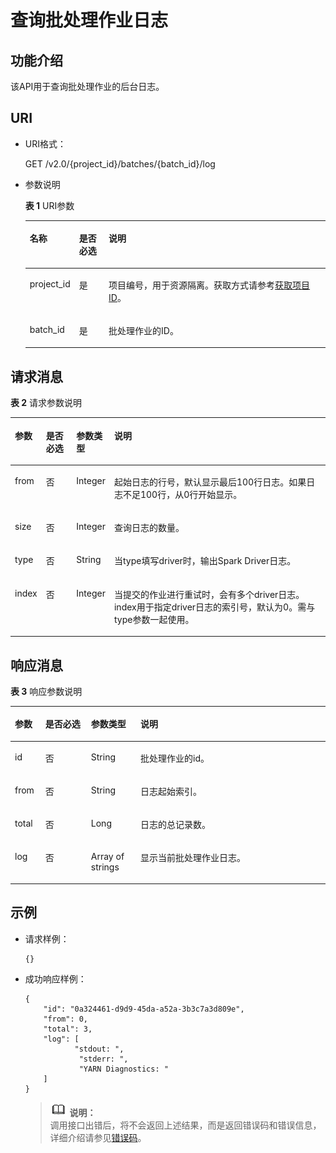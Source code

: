 # 查询批处理作业日志<a name="dli_02_0128"></a>

## 功能介绍<a name="zh-cn_topic_0103345066_zh-cn_topic_0102902523_s1f0e4fd3d502405199f36f78e68721aa"></a>

该API用于查询批处理作业的后台日志。

## URI<a name="zh-cn_topic_0103345066_zh-cn_topic_0102902523_s9e1b8ec5b57c422a942b19835da7d66e"></a>

-   URI格式：

    GET /v2.0/\{project\_id\}/batches/\{batch\_id\}/log

-   参数说明

    **表 1**  URI参数

    <a name="zh-cn_topic_0103345066_zh-cn_topic_0102902523_zh-cn_topic_0069077803_table60779388"></a>
    <table><thead align="left"><tr id="zh-cn_topic_0103345066_zh-cn_topic_0102902523_zh-cn_topic_0069077803_row61411666"><th class="cellrowborder" valign="top" width="14.000000000000002%" id="mcps1.2.4.1.1"><p id="zh-cn_topic_0103345066_zh-cn_topic_0102902523_a420a62a594f9410eaea229ffc8037a61"><a name="zh-cn_topic_0103345066_zh-cn_topic_0102902523_a420a62a594f9410eaea229ffc8037a61"></a><a name="zh-cn_topic_0103345066_zh-cn_topic_0102902523_a420a62a594f9410eaea229ffc8037a61"></a>名称</p>
    </th>
    <th class="cellrowborder" valign="top" width="10%" id="mcps1.2.4.1.2"><p id="zh-cn_topic_0103345066_zh-cn_topic_0102902523_zh-cn_topic_0069077803_p873025824211"><a name="zh-cn_topic_0103345066_zh-cn_topic_0102902523_zh-cn_topic_0069077803_p873025824211"></a><a name="zh-cn_topic_0103345066_zh-cn_topic_0102902523_zh-cn_topic_0069077803_p873025824211"></a>是否必选</p>
    </th>
    <th class="cellrowborder" valign="top" width="76%" id="mcps1.2.4.1.3"><p id="zh-cn_topic_0103345066_zh-cn_topic_0102902523_a692d3cd97b464aed90ba6d841900a4a5"><a name="zh-cn_topic_0103345066_zh-cn_topic_0102902523_a692d3cd97b464aed90ba6d841900a4a5"></a><a name="zh-cn_topic_0103345066_zh-cn_topic_0102902523_a692d3cd97b464aed90ba6d841900a4a5"></a>说明</p>
    </th>
    </tr>
    </thead>
    <tbody><tr id="zh-cn_topic_0103345066_zh-cn_topic_0102902523_zh-cn_topic_0069077803_row48589216"><td class="cellrowborder" valign="top" width="14.000000000000002%" headers="mcps1.2.4.1.1 "><p id="zh-cn_topic_0103345066_zh-cn_topic_0102902523_zh-cn_topic_0069077803_p43412436"><a name="zh-cn_topic_0103345066_zh-cn_topic_0102902523_zh-cn_topic_0069077803_p43412436"></a><a name="zh-cn_topic_0103345066_zh-cn_topic_0102902523_zh-cn_topic_0069077803_p43412436"></a>project_id</p>
    </td>
    <td class="cellrowborder" valign="top" width="10%" headers="mcps1.2.4.1.2 "><p id="zh-cn_topic_0103345066_zh-cn_topic_0102902523_zh-cn_topic_0069077803_p26746391"><a name="zh-cn_topic_0103345066_zh-cn_topic_0102902523_zh-cn_topic_0069077803_p26746391"></a><a name="zh-cn_topic_0103345066_zh-cn_topic_0102902523_zh-cn_topic_0069077803_p26746391"></a>是</p>
    </td>
    <td class="cellrowborder" valign="top" width="76%" headers="mcps1.2.4.1.3 "><p id="p1310472724012"><a name="p1310472724012"></a><a name="p1310472724012"></a>项目编号，用于资源隔离。获取方式请参考<a href="获取项目ID.md">获取项目ID</a>。</p>
    </td>
    </tr>
    <tr id="zh-cn_topic_0103345066_row40002247161527"><td class="cellrowborder" valign="top" width="14.000000000000002%" headers="mcps1.2.4.1.1 "><p id="zh-cn_topic_0103345066_p11474470161527"><a name="zh-cn_topic_0103345066_p11474470161527"></a><a name="zh-cn_topic_0103345066_p11474470161527"></a>batch_id</p>
    </td>
    <td class="cellrowborder" valign="top" width="10%" headers="mcps1.2.4.1.2 "><p id="zh-cn_topic_0103345066_p57016873161527"><a name="zh-cn_topic_0103345066_p57016873161527"></a><a name="zh-cn_topic_0103345066_p57016873161527"></a>是</p>
    </td>
    <td class="cellrowborder" valign="top" width="76%" headers="mcps1.2.4.1.3 "><p id="zh-cn_topic_0103345066_p54964009161527"><a name="zh-cn_topic_0103345066_p54964009161527"></a><a name="zh-cn_topic_0103345066_p54964009161527"></a>批处理作业的ID。</p>
    </td>
    </tr>
    </tbody>
    </table>


## 请求消息<a name="zh-cn_topic_0103345066_zh-cn_topic_0102902523_section20458182103"></a>

**表 2**  请求参数说明

<a name="zh-cn_topic_0103345066_zh-cn_topic_0102902523_table1944164663513"></a>
<table><thead align="left"><tr id="zh-cn_topic_0103345066_zh-cn_topic_0102902523_row29441446113518"><th class="cellrowborder" valign="top" width="8%" id="mcps1.2.5.1.1"><p id="zh-cn_topic_0103345066_zh-cn_topic_0102902523_p1935161415364"><a name="zh-cn_topic_0103345066_zh-cn_topic_0102902523_p1935161415364"></a><a name="zh-cn_topic_0103345066_zh-cn_topic_0102902523_p1935161415364"></a>参数</p>
</th>
<th class="cellrowborder" valign="top" width="9.9%" id="mcps1.2.5.1.2"><p id="zh-cn_topic_0103345066_zh-cn_topic_0102902523_p1036131419366"><a name="zh-cn_topic_0103345066_zh-cn_topic_0102902523_p1036131419366"></a><a name="zh-cn_topic_0103345066_zh-cn_topic_0102902523_p1036131419366"></a>是否必选</p>
</th>
<th class="cellrowborder" valign="top" width="9.969999999999999%" id="mcps1.2.5.1.3"><p id="zh-cn_topic_0103345066_zh-cn_topic_0102902523_p17381114123617"><a name="zh-cn_topic_0103345066_zh-cn_topic_0102902523_p17381114123617"></a><a name="zh-cn_topic_0103345066_zh-cn_topic_0102902523_p17381114123617"></a>参数类型</p>
</th>
<th class="cellrowborder" valign="top" width="72.13000000000001%" id="mcps1.2.5.1.4"><p id="zh-cn_topic_0103345066_zh-cn_topic_0102902523_p1340121413614"><a name="zh-cn_topic_0103345066_zh-cn_topic_0102902523_p1340121413614"></a><a name="zh-cn_topic_0103345066_zh-cn_topic_0102902523_p1340121413614"></a>说明</p>
</th>
</tr>
</thead>
<tbody><tr id="zh-cn_topic_0103345066_row53252829155831"><td class="cellrowborder" valign="top" width="8%" headers="mcps1.2.5.1.1 "><p id="zh-cn_topic_0103345066_p46898331155831"><a name="zh-cn_topic_0103345066_p46898331155831"></a><a name="zh-cn_topic_0103345066_p46898331155831"></a>from</p>
</td>
<td class="cellrowborder" valign="top" width="9.9%" headers="mcps1.2.5.1.2 "><p id="zh-cn_topic_0103345066_p40668489155831"><a name="zh-cn_topic_0103345066_p40668489155831"></a><a name="zh-cn_topic_0103345066_p40668489155831"></a>否</p>
</td>
<td class="cellrowborder" valign="top" width="9.969999999999999%" headers="mcps1.2.5.1.3 "><p id="zh-cn_topic_0103345066_p5813287155831"><a name="zh-cn_topic_0103345066_p5813287155831"></a><a name="zh-cn_topic_0103345066_p5813287155831"></a>Integer</p>
</td>
<td class="cellrowborder" valign="top" width="72.13000000000001%" headers="mcps1.2.5.1.4 "><p id="zh-cn_topic_0103345066_p17904268162446"><a name="zh-cn_topic_0103345066_p17904268162446"></a><a name="zh-cn_topic_0103345066_p17904268162446"></a>起始日志的行号，默认显示最后100行日志。如果日志不足100行，从0行开始显示。</p>
</td>
</tr>
<tr id="zh-cn_topic_0103345066_row13373521155831"><td class="cellrowborder" valign="top" width="8%" headers="mcps1.2.5.1.1 "><p id="zh-cn_topic_0103345066_p6949431155831"><a name="zh-cn_topic_0103345066_p6949431155831"></a><a name="zh-cn_topic_0103345066_p6949431155831"></a>size</p>
</td>
<td class="cellrowborder" valign="top" width="9.9%" headers="mcps1.2.5.1.2 "><p id="zh-cn_topic_0103345066_p26033042155831"><a name="zh-cn_topic_0103345066_p26033042155831"></a><a name="zh-cn_topic_0103345066_p26033042155831"></a>否</p>
</td>
<td class="cellrowborder" valign="top" width="9.969999999999999%" headers="mcps1.2.5.1.3 "><p id="zh-cn_topic_0103345066_p28301633155831"><a name="zh-cn_topic_0103345066_p28301633155831"></a><a name="zh-cn_topic_0103345066_p28301633155831"></a>Integer</p>
</td>
<td class="cellrowborder" valign="top" width="72.13000000000001%" headers="mcps1.2.5.1.4 "><p id="zh-cn_topic_0103345066_p64252615162455"><a name="zh-cn_topic_0103345066_p64252615162455"></a><a name="zh-cn_topic_0103345066_p64252615162455"></a>查询日志的数量。</p>
</td>
</tr>
<tr id="row20634150143618"><td class="cellrowborder" valign="top" width="8%" headers="mcps1.2.5.1.1 "><p id="p1963555011368"><a name="p1963555011368"></a><a name="p1963555011368"></a>type</p>
</td>
<td class="cellrowborder" valign="top" width="9.9%" headers="mcps1.2.5.1.2 "><p id="p126351250133611"><a name="p126351250133611"></a><a name="p126351250133611"></a>否</p>
</td>
<td class="cellrowborder" valign="top" width="9.969999999999999%" headers="mcps1.2.5.1.3 "><p id="p76351550183617"><a name="p76351550183617"></a><a name="p76351550183617"></a>String</p>
</td>
<td class="cellrowborder" valign="top" width="72.13000000000001%" headers="mcps1.2.5.1.4 "><p id="p13636750103616"><a name="p13636750103616"></a><a name="p13636750103616"></a>当type填写driver时，输出Spark Driver日志。</p>
</td>
</tr>
<tr id="row4823049113716"><td class="cellrowborder" valign="top" width="8%" headers="mcps1.2.5.1.1 "><p id="p15823184912379"><a name="p15823184912379"></a><a name="p15823184912379"></a>index</p>
</td>
<td class="cellrowborder" valign="top" width="9.9%" headers="mcps1.2.5.1.2 "><p id="p2823349183712"><a name="p2823349183712"></a><a name="p2823349183712"></a>否</p>
</td>
<td class="cellrowborder" valign="top" width="9.969999999999999%" headers="mcps1.2.5.1.3 "><p id="p582314913716"><a name="p582314913716"></a><a name="p582314913716"></a>Integer</p>
</td>
<td class="cellrowborder" valign="top" width="72.13000000000001%" headers="mcps1.2.5.1.4 "><p id="p68237495374"><a name="p68237495374"></a><a name="p68237495374"></a>当提交的作业进行重试时，会有多个driver日志。index用于指定driver日志的索引号，默认为0。需与type参数一起使用。</p>
</td>
</tr>
</tbody>
</table>

## 响应消息<a name="zh-cn_topic_0103345066_zh-cn_topic_0102902523_sd1ecb66580054b2ea403be8b2272a2c7"></a>

**表 3**  响应参数说明

<a name="zh-cn_topic_0103345066_zh-cn_topic_0102902523_table1391425172812"></a>
<table><thead align="left"><tr id="zh-cn_topic_0103345066_zh-cn_topic_0102902523_row239272520282"><th class="cellrowborder" valign="top" width="9.66%" id="mcps1.2.5.1.1"><p id="zh-cn_topic_0103345066_zh-cn_topic_0102902523_p73934250283"><a name="zh-cn_topic_0103345066_zh-cn_topic_0102902523_p73934250283"></a><a name="zh-cn_topic_0103345066_zh-cn_topic_0102902523_p73934250283"></a>参数</p>
</th>
<th class="cellrowborder" valign="top" width="14.510000000000002%" id="mcps1.2.5.1.2"><p id="p671919142279"><a name="p671919142279"></a><a name="p671919142279"></a>是否必选</p>
</th>
<th class="cellrowborder" valign="top" width="15.72%" id="mcps1.2.5.1.3"><p id="zh-cn_topic_0103345066_zh-cn_topic_0102902523_p93931525182819"><a name="zh-cn_topic_0103345066_zh-cn_topic_0102902523_p93931525182819"></a><a name="zh-cn_topic_0103345066_zh-cn_topic_0102902523_p93931525182819"></a>参数类型</p>
</th>
<th class="cellrowborder" valign="top" width="60.11%" id="mcps1.2.5.1.4"><p id="zh-cn_topic_0103345066_zh-cn_topic_0102902523_p339412542814"><a name="zh-cn_topic_0103345066_zh-cn_topic_0102902523_p339412542814"></a><a name="zh-cn_topic_0103345066_zh-cn_topic_0102902523_p339412542814"></a>说明</p>
</th>
</tr>
</thead>
<tbody><tr id="zh-cn_topic_0103345066_row63379595162513"><td class="cellrowborder" valign="top" width="9.66%" headers="mcps1.2.5.1.1 "><p id="zh-cn_topic_0103345066_p50256728162513"><a name="zh-cn_topic_0103345066_p50256728162513"></a><a name="zh-cn_topic_0103345066_p50256728162513"></a>id</p>
</td>
<td class="cellrowborder" valign="top" width="14.510000000000002%" headers="mcps1.2.5.1.2 "><p id="p57191314112713"><a name="p57191314112713"></a><a name="p57191314112713"></a>否</p>
</td>
<td class="cellrowborder" valign="top" width="15.72%" headers="mcps1.2.5.1.3 "><p id="zh-cn_topic_0103345066_p44263180162513"><a name="zh-cn_topic_0103345066_p44263180162513"></a><a name="zh-cn_topic_0103345066_p44263180162513"></a>String</p>
</td>
<td class="cellrowborder" valign="top" width="60.11%" headers="mcps1.2.5.1.4 "><p id="zh-cn_topic_0103345066_p28547791162513"><a name="zh-cn_topic_0103345066_p28547791162513"></a><a name="zh-cn_topic_0103345066_p28547791162513"></a>批处理作业的id。</p>
</td>
</tr>
<tr id="zh-cn_topic_0103345066_row66694500162513"><td class="cellrowborder" valign="top" width="9.66%" headers="mcps1.2.5.1.1 "><p id="zh-cn_topic_0103345066_p7592495162513"><a name="zh-cn_topic_0103345066_p7592495162513"></a><a name="zh-cn_topic_0103345066_p7592495162513"></a>from</p>
</td>
<td class="cellrowborder" valign="top" width="14.510000000000002%" headers="mcps1.2.5.1.2 "><p id="p77191014152719"><a name="p77191014152719"></a><a name="p77191014152719"></a>否</p>
</td>
<td class="cellrowborder" valign="top" width="15.72%" headers="mcps1.2.5.1.3 "><p id="zh-cn_topic_0103345066_p11012339162513"><a name="zh-cn_topic_0103345066_p11012339162513"></a><a name="zh-cn_topic_0103345066_p11012339162513"></a>String</p>
</td>
<td class="cellrowborder" valign="top" width="60.11%" headers="mcps1.2.5.1.4 "><p id="zh-cn_topic_0103345066_p19584260162513"><a name="zh-cn_topic_0103345066_p19584260162513"></a><a name="zh-cn_topic_0103345066_p19584260162513"></a>日志起始索引。</p>
</td>
</tr>
<tr id="zh-cn_topic_0103345066_row59606283162513"><td class="cellrowborder" valign="top" width="9.66%" headers="mcps1.2.5.1.1 "><p id="zh-cn_topic_0103345066_p49846418162513"><a name="zh-cn_topic_0103345066_p49846418162513"></a><a name="zh-cn_topic_0103345066_p49846418162513"></a>total</p>
</td>
<td class="cellrowborder" valign="top" width="14.510000000000002%" headers="mcps1.2.5.1.2 "><p id="p12719614172710"><a name="p12719614172710"></a><a name="p12719614172710"></a>否</p>
</td>
<td class="cellrowborder" valign="top" width="15.72%" headers="mcps1.2.5.1.3 "><p id="zh-cn_topic_0103345066_p11028097162513"><a name="zh-cn_topic_0103345066_p11028097162513"></a><a name="zh-cn_topic_0103345066_p11028097162513"></a>Long</p>
</td>
<td class="cellrowborder" valign="top" width="60.11%" headers="mcps1.2.5.1.4 "><p id="zh-cn_topic_0103345066_p20860697162513"><a name="zh-cn_topic_0103345066_p20860697162513"></a><a name="zh-cn_topic_0103345066_p20860697162513"></a>日志的总记录数。</p>
</td>
</tr>
<tr id="zh-cn_topic_0103345066_row28992541162513"><td class="cellrowborder" valign="top" width="9.66%" headers="mcps1.2.5.1.1 "><p id="zh-cn_topic_0103345066_p40845066162513"><a name="zh-cn_topic_0103345066_p40845066162513"></a><a name="zh-cn_topic_0103345066_p40845066162513"></a>log</p>
</td>
<td class="cellrowborder" valign="top" width="14.510000000000002%" headers="mcps1.2.5.1.2 "><p id="p15719614192713"><a name="p15719614192713"></a><a name="p15719614192713"></a>否</p>
</td>
<td class="cellrowborder" valign="top" width="15.72%" headers="mcps1.2.5.1.3 "><p id="zh-cn_topic_0103345066_p20116078162513"><a name="zh-cn_topic_0103345066_p20116078162513"></a><a name="zh-cn_topic_0103345066_p20116078162513"></a>Array of strings</p>
</td>
<td class="cellrowborder" valign="top" width="60.11%" headers="mcps1.2.5.1.4 "><p id="zh-cn_topic_0103345066_p18789622162513"><a name="zh-cn_topic_0103345066_p18789622162513"></a><a name="zh-cn_topic_0103345066_p18789622162513"></a>显示当前批处理作业日志。</p>
</td>
</tr>
</tbody>
</table>

## 示例<a name="zh-cn_topic_0103345066_zh-cn_topic_0102902523_section17446171164041"></a>

-   请求样例：

    ```
    {}
    ```

-   成功响应样例：

    ```
    {
        "id": "0a324461-d9d9-45da-a52a-3b3c7a3d809e",
        "from": 0,
        "total": 3,
        "log": [
               "stdout: ",
                "stderr: ",
                "YARN Diagnostics: "
        ]
    }
    ```

    >![](public_sys-resources/icon-note.gif) **说明：**   
    >调用接口出错后，将不会返回上述结果，而是返回错误码和错误信息，详细介绍请参见[错误码](错误码.md)。  


